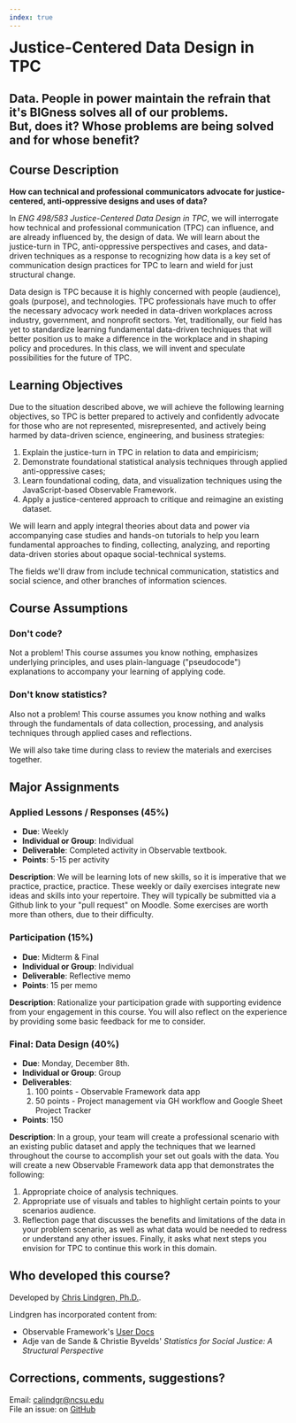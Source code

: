 ```yaml
---
index: true
---
```


<div class="hero__container">
  <h1 style="margin: 0 auto">Justice-Centered Data Design in TPC</h1>
  <h2>Data. People in power maintain the refrain that it's BIGness solves all of our problems.<br>But, does it? Whose problems are being solved<br>and for whose benefit?</h2>
</div>

## Course Description

**How can technical and professional communicators advocate for justice-centered, anti-oppressive designs and uses of data?**

In *ENG 498/583 Justice-Centered Data Design in TPC*, we will interrogate how technical and professional communication (TPC) can influence, and are already influenced by, the design of data. We will learn about the justice-turn in TPC, anti-oppressive perspectives and cases, and data-driven techniques as a response to recognizing how data is a key set of communication design practices for TPC to learn and wield for just structural change.

Data design is TPC because it is highly concerned with people (audience), goals (purpose), and technologies. TPC professionals have much to offer the necessary advocacy work needed in data-driven workplaces across industry, government, and nonprofit sectors. Yet, traditionally, our field has yet to standardize learning fundamental data-driven techniques that will better position us to make a difference in the workplace and in shaping policy and procedures. In this class, we will invent and speculate possibilities for the future of TPC.

## Learning Objectives

Due to the situation described above, we will achieve the following learning objectives, so TPC is better prepared to actively and confidently advocate for those who are not represented, misrepresented, and actively being harmed by data-driven science, engineering, and business strategies:

1. Explain the justice-turn in TPC in relation to data and empiricism;
2. Demonstrate foundational statistical analysis techniques through applied anti-oppressive cases;
3. Learn foundational coding, data, and visualization techniques using the JavaScript-based Observable Framework.
4. Apply a justice-centered approach to critique and reimagine an existing dataset.

We will learn and apply integral theories about data and power via accompanying case studies and hands-on tutorials to help you learn fundamental approaches to finding, collecting, analyzing, and reporting data-driven stories about opaque social-technical systems.

The fields we'll draw from include technical communication, statistics and social science, and other branches of information sciences.

## Course Assumptions

### Don't code?

Not a problem! This course assumes you know nothing, emphasizes underlying principles, and uses plain-language ("pseudocode") explanations to accompany your learning of applying code.

### Don't know statistics?

Also not a problem! This course assumes you know nothing and walks through the fundamentals of data collection, processing, and analysis techniques through applied cases and reflections.

We will also take time during class to review the materials and exercises together.

## Major Assignments

### Applied Lessons / Responses (45%)

- **Due**: Weekly
- **Individual or Group**: Individual
- **Deliverable**: Completed activity in Observable textbook.
- **Points**: 5-15 per activity

**Description**: We will be learning lots of new skills, so it is imperative that we practice, practice, practice. These weekly or daily exercises integrate new ideas and skills into your repertoire. They will typically be submitted via a Github link to your "pull request" on Moodle. Some exercises are worth more than others, due to their difficulty.

### Participation (15%)

- **Due**: Midterm &amp; Final
- **Individual or Group**: Individual
- **Deliverable**: Reflective memo
- **Points**: 15 per memo

**Description**: Rationalize your participation grade with supporting evidence from your engagement in this course. You will also reflect on the experience by providing some basic feedback for me to consider.

### Final: Data Design (40%)

- **Due**: Monday, December 8th.
- **Individual or Group**: Group
- **Deliverables**:
    1. 100 points - Observable Framework data app
    2. 50 points - Project management via GH workflow and Google Sheet Project Tracker
- **Points**: 150

**Description**: In a group, your team will create a professional scenario with an existing public dataset and apply the techniques that we learned throughout the course to accomplish your set out goals with the data. You will create a new Observable Framework data app that demonstrates the following:

1. Appropriate choice of analysis techniques.
2. Appropriate use of visuals and tables to highlight certain points to your scenarios audience.
3. Reflection page that discusses the benefits and limitations of the data in your problem scenario, as well as what data would be needed to redress or understand any other issues. Finally, it asks what next steps you envision for TPC to continue this work in this domain.

## Who developed this course?

Developed by [Chris Lindgren, Ph.D.](https://clndgrn.com).

Lindgren has incorporated content from:

- Observable Framework's [User Docs](https://observablehq.com/framework/)
- Adje van de Sande &amp; Christie Byvelds' *Statistics for Social Justice: A Structural Perspective*

## Corrections, comments, suggestions?

Email: calindgr@ncsu.edu<br>
File an issue: on [GitHub](https://github.com/ENG498-JCDD/Justice-Centered-Data-Design/issues)
